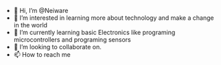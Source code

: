 - 👋 Hi, I’m @Neiware
- 👀 I’m interested in learning more about technology and make a change in the world
- 🌱 I’m currently learning basic Electronics like programing microcontrollers and programing sensors
- 💞️ I’m looking to collaborate on.
- 📫 How to reach me 

<!---
Neiware/Neiware is a ✨ special ✨ repository because its `README.md` (this file) appears on your GitHub profile.
You can click the Preview link to take a look at your changes.
--->
